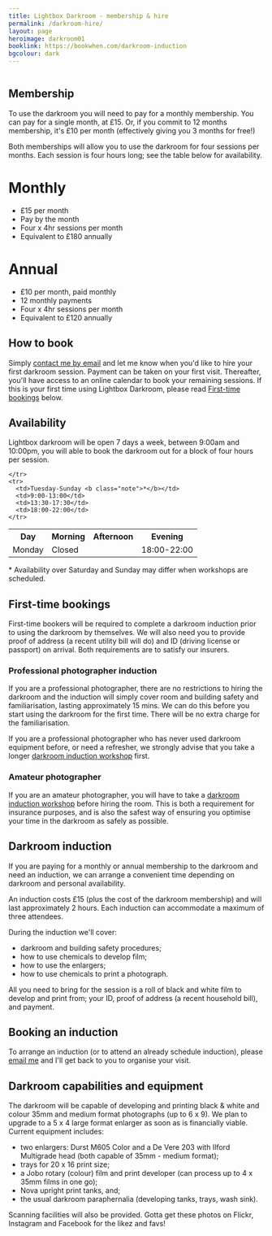 ```yaml
---
title: Lightbox Darkroom - membership & hire
permalink: /darkroom-hire/
layout: page
heroimage: darkroom01
booklink: https://bookwhen.com/darkroom-induction
bgcolour: dark
---
```


<p class="photo"><img src="{{ site.baseurl }}/assets/images/{{ page.heroimage }}.jpg" alt="" /></p>

<!--
<blockquote class="quote">
  <p class="quote-quote">You don't take a photograph, you make it.</p>
  <footer class="quote-attribution">
    <p>Ansel Adams</p>
  </footer>
</blockquote>

In a world where making photographs now rarely leave a digital screen, why not slow down and create something tangible and permanent with your own hands? -->

## Membership

To use the darkroom you will need to pay for a monthly membership. You can pay for a single month, at £15. Or, if you commit to 12 months membership, it's £10 per month (effectively giving you 3 months for free!)

Both memberships will allow you to use the darkroom for four sessions per months. Each session is four hours long; see the table below for availability.

<div class="membership-cta-wrap">
  <div class="membership-cta">
    <h1 class="membership-cta-title">Monthly</h1>
    <ul class="membership-cta-list">
      <li>&pound;15 per month</li>
      <li>Pay by the month</li>
      <li>Four x 4hr sessions per month</li>
      <li>Equivalent to &pound;180 annually</li>
    </ul>
    <!-- <button class="membership-cta-book">
      <a href="#">£15 per month</a>
    </button> -->
    <!-- <p class="membership-cta-footnote">
      Equivalent to £180 annually
    </p> -->
  </div>
  <div class="membership-cta">
    <h1 class="membership-cta-title">Annual</h1>
    <ul class="membership-cta-list">
      <li>&pound;10 per month, paid monthly</li>
      <li>12 monthly payments</li>
      <li>Four x 4hr sessions per month</li>
      <li>Equivalent to &pound;120 annually</li>
    </ul>
    <!-- <button class="membership-cta-book">
      <a href="#">£10 per month</a>
    </button> -->
    <!-- <p class="membership-cta-footnote">
      Equivalent to £120 annually
    </p> -->
  </div>
</div>

## How to book
Simply <a class="highlight-inline" href="mailto:info@lightbox.photo">contact me by email</a> and let me know when you'd like to hire your first darkroom session. Payment can be taken on your first visit. Thereafter, you'll have access to an online calendar to book your remaining sessions. If this is your first time using Lightbox Darkroom, please read <a href="#firsttimebooking">First-time bookings</a> below.


## Availability
Lightbox darkroom will be open 7 days a week, between 9:00am and 10:00pm, you will able to book the darkroom out for a block of four hours per session.

<div class="timetable-wrap">
  <table class="timetable">
    <tr>
      <th>Day</th>
      <th>Morning</th>
      <th>Afternoon</th>
      <th>Evening</th>
    </tr>
    <tr>
      <td>Monday</td>
      <td colspan="2" class="aligncenter">Closed</td>
      <td>18:00-22:00</td>

    </tr>
    <tr>
      <td>Tuesday-Sunday <b class="note">*</b></td>
      <td>9:00-13:00</td>
      <td>13:30-17:30</td>
      <td>18:00-22:00</td>
    </tr>
  </table>
</div>

<p class="footnote"><span class="footnote-symbol">* </span>Availability over Saturday and Sunday may differ when workshops are scheduled.</p>



<!-- <p class="">
  <button class="event-price-book">See all sessions</button>
</p> -->

<section class="highlight highlight-light" id="induction">

<h2 class="highlight-title" id="firsttimebooking">First-time bookings</h2>
<p>First-time bookers will be required to complete a darkroom induction prior to using the darkroom by themselves. We will also need you to provide proof of address (a recent utility bill will do) and ID (driving license or passport) on arrival. Both requirements are to satisfy our insurers.</p>

<h3>Professional photographer induction</h3>
<p>If you are a professional photographer, there are no restrictions to hiring the darkroom and the induction will simply cover room and building safety and familiarisation, lasting approximately 15 mins. We can do this before you start using the darkroom for the first time. There will be no extra charge for the familiarisation.</p>

<p>If you are a professional photographer who has never used darkroom equipment before, or need a refresher, we strongly advise that you take a longer <a href="#induction">darkroom induction workshop</a> first.</p>

<h3>Amateur photographer</h3>
<p>If you are an amateur photographer, you will have to take a <a href="#induction">darkroom induction workshop</a> before hiring the room. This is both a requirement for insurance purposes, and is also the safest way of ensuring you optimise your time in the darkroom as safely as possible.</p>
<!--
## Make a booking
<iframe class="schedule" src="https://bookwhen.com/lightbox/iframe" frameborder="0" scrolling="yes" seamless="seamless" style="display: block; border: none; width: 100%; height: 100%;"></iframe> -->

</section>

<section class="highlight" id="induction">

  <h1 class="highlight-title">Darkroom induction</h1>
  <p>If you are paying for a monthly or annual membership to the darkroom and need an induction, we can arrange a convenient time depending on darkroom and personal availability.

  An induction costs £15 (plus the cost of the darkroom membership) and will last approximately 2 hours. Each induction can accommodate a maximum of three attendees.</p>

  <p>During the induction we'll cover:</p>
  <ul>
    <li>darkroom and building safety procedures;</li>
    <li>how to use chemicals to develop film;</li>
    <li>how to use the enlargers;</li>
    <li>how to use chemicals to print a photograph.</li>
  </ul>

  <p>All you need to bring for the session is a roll of black and white film to develop and print from; your ID, proof of address (a recent household bill), and payment.</p>

  <h2>Booking an induction</h2>
  To arrange an induction (or to attend an already schedule induction), please <a class="highlight-inline" href="mailto:info@lightbox.photo">email me</a> and I'll get back to you to organise your visit.

<!--
  <p class="">
    <button class="event-price-book"><a href="{{ page.booklink }}">Book an induction</a></button>
  </p> -->
</section>


## Darkroom capabilities and equipment
The darkroom will be capable of developing and printing black & white and colour 35mm and medium format photographs (up to 6 x 9). We plan to upgrade to a 5 x 4 large format enlarger as soon as is financially viable. Current equipment includes:

* two enlargers: Durst M605 Color and a De Vere 203 with Ilford Multigrade head (both capable of 35mm - medium format);
* trays for 20 x 16 print size;
* a Jobo rotary (colour) film and print developer (can process up to 4 x 35mm films in one go);
* Nova upright print tanks, and;
* the usual darkroom paraphernalia (developing tanks, trays, wash sink).

Scanning facilities will also be provided. Gotta get these photos on Flickr, Instagram and Facebook for the likez and favs!
